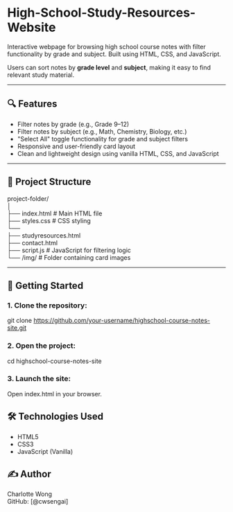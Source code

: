 # High-School-Study-Resources-Website
Interactive webpage for browsing high school course notes with filter functionality by grade and subject. Built using HTML, CSS, and JavaScript.

Users can sort notes by **grade level** and **subject**, making it easy to find relevant study material.

---

## 🔍 Features

- Filter notes by grade (e.g., Grade 9–12)
- Filter notes by subject (e.g., Math, Chemistry, Biology, etc.)
- "Select All" toggle functionality for grade and subject filters
- Responsive and user-friendly card layout
- Clean and lightweight design using vanilla HTML, CSS, and JavaScript

---

## 📁 Project Structure
project-folder/  
│  
├── index.html # Main HTML file  
├── styles.css # CSS styling  
└──  
    ├── studyresources.html  
    ├── contact.html  
    ├── script.js # JavaScript for filtering logic    
└── /img/ # Folder containing card images  

---

## 🚀 Getting Started

### 1. Clone the repository:
git clone https://github.com/your-username/highschool-course-notes-site.git

### 2. Open the project:
cd highschool-course-notes-site

### 3. Launch the site:
Open index.html in your browser.

## 🛠️ Technologies Used
- HTML5
- CSS3
- JavaScript (Vanilla)

## ✍️ Author
Charlotte Wong  
GitHub: [@cwsengai]





